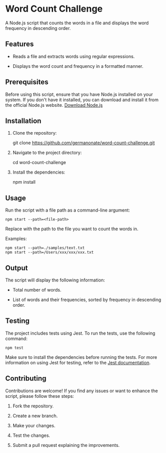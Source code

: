 
# Word Count Challenge

  

A Node.js script that counts the words in a file and displays the word frequency in descending order.

  

## Features

- Reads a file and extracts words using regular expressions.

- Displays the word count and frequency in a formatted manner.

## Prerequisites 

Before using this script, ensure that you have Node.js installed on your system. If you don't have it installed, you can download and install it from the official Node.js website.
[Download Node.js](https://nodejs.org)

## Installation

1. Clone the repository:

    git clone https://github.com/germanonate/word-count-challenge.git

2. Navigate to the project directory:

    cd word-count-challenge

3. Install the dependencies:

    npm install

## Usage

Run the script with a file path as a command-line argument:

    npm start --path=<file-path>

Replace <file-path> with the path to the file you want to count the words in.

Examples:

    npm start --path=./samples/text.txt
    npm start --path=/Users/xxx/xxx/xxx.txt

## Output

The script will display the following information:

- Total number of words.

- List of words and their frequencies, sorted by frequency in descending order.

## Testing

The project includes tests using Jest. To run the tests, use the following command:

    npm test

Make sure to install the dependencies before running the tests.
For more information on using Jest for testing, refer to the [Jest documentation](https://jestjs.io/docs/getting-started).

## Contributing

Contributions are welcome! If you find any issues or want to enhance the script, please follow these steps:

1. Fork the repository.

2. Create a new branch.

3. Make your changes.

4. Test the changes.

5. Submit a pull request explaining the improvements.